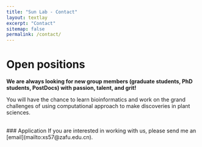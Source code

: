 ```yaml
---
title: "Sun Lab - Contact"
layout: textlay
excerpt: "Contact"
sitemap: false
permalink: /contact/
---
```


# Open positions

**We are always looking for new group members (graduate students, PhD students, PostDocs) with passion, talent, and grit!**

You will have the chance to learn bioinformatics and work on the grand challenges of using computational approach to make discoveries in plant sciences.

<br>
### Application
If you are interested in working with us, please send me an [email](mailto:xs57@zafu.edu.cn).  
<br>
<br>
<br>
<br>  





